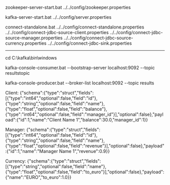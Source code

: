 zookeeper-server-start.bat ../../config/zookeeper.properties

kafka-server-start.bat ../../config/server.properties

connect-standalone.bat ../../config/connect-standalone.properties ../../config/connect-jdbc-source-client.properties ../../config/connect-jdbc-source-manager.properties ../../config/connect-jdbc-source-currency.properties ../../config/connect-jdbc-sink.properties

--------------------------------------------------------------

cd C:\kafka\bin\windows

kafka-console-consumer.bat --bootstrap-server localhost:9092 --topic resultstopic

kafka-console-producer.bat --broker-list localhost:9092 --topic results

Client:
{"schema":{"type":"struct","fields":[{"type":"int64","optional":false,"field":"id"},{"type":"string","optional":false,"field":"name"},{"type":"float","optional":false,"field":"balance"},{"type":"int64","optional":false,"field":"manager_id"}],"optional":false},"payload":{"id":1,"name":"Client Name 1","balance":30.0,"manager_id":1}}

Manager:
{"schema":{"type":"struct","fields":[{"type":"int64","optional":false,"field":"id"},{"type":"string","optional":false,"field":"name"},{"type":"float","optional":false,"field":"revenue"}],"optional":false},"payload":{"id":1,"name":"Manager Name 1","revenue":0.9}}

Currency:
{"schema":{"type":"struct","fields":[{"type":"string","optional":false,"field":"name"},{"type":"float","optional":false,"field":"to_euro"}],"optional":false},"payload":{"name":"EURO","to_euro":1.0}}